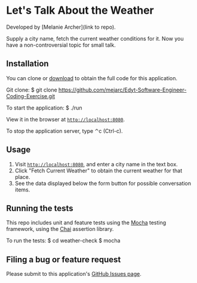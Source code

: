 # Let's Talk About the Weather

Developed by [Melanie Archer](link to repo).

Supply a city name, fetch the current weather conditions for it. Now you have a non-controversial topic for small talk.

## Installation

You can clone or [download](https://github.com/mejarc/Edyt-Software-Engineer-Coding-Exercise/archive/master.zip) to obtain the full code for this application.

Git clone:
    $ git clone https://github.com/mejarc/Edyt-Software-Engineer-Coding-Exercise.git

To start the application:
    $ ./run

View it in the browser at [`http://localhost:8080`](http://localhost:8080).

To stop the application server, type &#8963;c (Ctrl-c).

## Usage

1. Visit [`http://localhost:8080`](http://localhost:8080), and enter a city name in the text box.
2. Click "Fetch Current Weather" to obtain the current weather for that place.
3. See the data displayed below the form button for possible conversation items.

## Running the tests

This repo includes unit and feature tests using the [Mocha](http://mochajs.org/) testing framework, using the [Chai](http://chaijs.com/) assertion library.

To run the tests:
    $ cd weather-check
    $ mocha


## Filing a bug or feature request

Please submit to this application's [GitHub Issues page](https://github.com/mejarc/Edyt-Software-Engineer-Coding-Exercise/issues).
